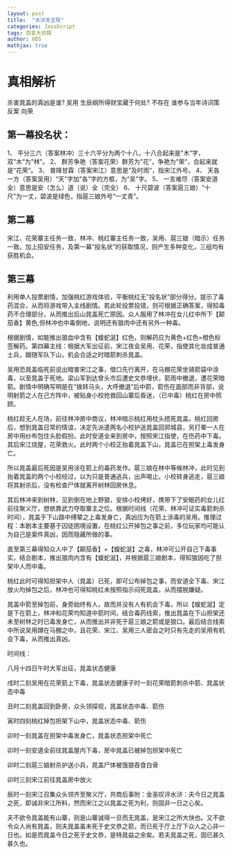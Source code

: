 ```yaml
---
layout: post
title:  "水浒天王殁"
categories: JavaScript
tags: 百变大侦探
author: ODS
mathjax: true
---
```



#  真相解析

杀害晁盖的真凶是谁?
吴用
生辰纲所得财宝藏于何处?
不存在
谁参与当年诗词策反案
向荣

## 第一幕投名状：
1、	平分三六（答案林冲）三十六平分为两个十八，十八合起来是"木”字，双"木”为"林”。
2、	群芳争艳（答案花荣）群芳为"花”，争艳为"荣”，合起来就是“花荣”。
3、	普降甘霖（答案宋江）意思是“及时雨”，指宋江外号。
4、	天各一方（答案吴用）“天"字加"各”字的方框，为“吴”字。
5、	一言难尽（答案安道全）意思是安（怎么）道（说）全（完全）
6、	十尺碧波（答案扈三娘）“十尺”为一丈，碧波是绿色，指扈三娘外号“一丈青”。

## 第二幕

宋江、花荣寨主任务一致，林冲、桃红寨主任务一致，吴用、扈三娘（暗示）任务一致。加上招安任务，及第一幕“投名状”的获取情况，则产生多种变化，三组均有获胜机会。

## 第三幕

利用单人投票剧情，加强桃红游戏体验，平衡桃红无"投名状”部分得分。提示了毒药混合，从而将游戏带入主线剧情。若此轮投票投错，则可根据正确答案，得知毒药不合理部分，从而推出后山晁盖死亡原因。众人服用了林冲在女儿红中所下【颠茄香】黄色,但林冲也中毒倒地，说明还有狼肉中还有另外一种毒。

根据剧情，如能推出狼血中含有【蝮蛇涎】红色，则解药应为黄色+红色=橙色标签解药。第四幕主线：根据大军出征前，宋江夜会吴用、花荣，指使其化妆成普通士兵，跟随军队下山，机会合适之时暗箭刺杀晁盖。

吴用恐晁盖临死前说出暗害宋江之事，借口先行离开，在马棚花荣坐骑箭袋中涂毒，以至晁盖于死地。梁山军到达曾头市后遭史文恭埋伏，箭雨中撤退，遭花荣暗箭。剧情中明确写明是在“拨转马头，大呼撤退”后中箭，箭伤在面部而非背部，说明射箭之人在己方阵中，被贴身小校抢救回山寨后昏迷，（已中毒）桃红在房中照顾。

桃红趁无人在场，前往林冲房中商议，林冲暗示桃红用枕头捂死晁盖。桃红回房后，想到晁盖日常的情谊，决定先派遣两名小校护送晁盖回郛城县，另打晕一人在房中用纱布包住头脸假扮。此时安道全来到房中，按照宋江指使，在伤药中下毒。其后宋江烧屋，花荣救火。此时两个小校正抬着晁盖下山，晁盖已在担架上毒发身亡。

所以晁盖最后死因是吴用涂在箭上的毒药发作。扈三娘在林中等候林冲，此时见到抬着晁盖的两个小校经过，以为只是普通逃兵，出声喝止。小校转身逃走，扈三娘将其射杀后，没有检查尸体就离开树林回房休息。

其后林冲来到树林，见到倒在地上野狼，安排小校烤好，携带下了安眠药的女儿红前往聚义厅，想依靠武力夺取寨主之位。根据时间线（花荣、林冲可证实毒箭刺杀时间），晁盖于下山路中缚辇之上毒发身亡，真凶应为在箭上涂毒的吴用。推理过程：本剧本主要基于囚徒困境设置，在桃红公开掉包之事之前，多位玩家均可能认为自己是案件真凶，因而隐藏所做的事。

直至第三幕得知众人中了【颠茄香】+【蝮蛇涎】之毒，林冲可公开自己下毒事实，结合剧本，推出狼肉内含有【蝮蛇涎】，并根据扈三娘剧本，得知狼因吃了担架中人而中毒。

桃红此时可得知担架中人（晁盖）已死，即可公布掉包之事，而安道全下毒、宋江放火均掉包之后，林冲也可得知桃红未按照指示闷死晁盖，从而摆脱嫌疑。

晁盖中箭至掉包前，身旁始终有人，故而并没有人有机会下毒，所以【蝮蛇涎】定是下在箭上，林冲和花荣均知道中箭时间，结合毒药线索，推出晁盖在下山担架还未至树林之时已毒发身亡，从而推出并非死于扈三娘之箭或是狼口。最后结合线索中所说吴用蹲在马棚之中，且花荣、宋江、吴用三人密会之时只有先走的吴用有机会下毒，从而推出真凶。

时间线：

八月十四日午时大军出征，晁盖状态健康

戌时二刻吴用在花荣箭上下毒，晁盖状态健康子时一刻花荣暗箭刺杀中箭、晁盖状态中毒

丑时二刻晁盖回到卧房，众头领探视，晁盖状态中毒、箭伤


寅时四刻桃红掉包担架下山中，晁盖状态中毒、箭伤

卯时一刻晁盖在担架中毒发身亡，晁盖状态担架中死亡

卯时一刻安道全前往晁盖屋内下毒，房中晁盖已被掉包担架中死亡

卯时二刻扈三娘射杀护送小兵，晁盖尸体被饿狼吞食白骨

卯时三刻宋江前往晁盖房中放火

辰时一刻宋江召集众头领齐至聚义厅，共商后事附：金圣叹评水浒：夫今日之晁盖之死，即诚非宋江所料，然而宋江之以晁盖之死为利，则固非一日之心矣。

夫不欲令晁盖能有山寨，则是山寨诚得一旦而无晁盖，是宋江之所大快也。又不欲令众人尚有晁盖，则夫晁盖虽未死于史文恭之箭，而已死于厅上厅下众人之心非一日也。如是而晁盖今日之死于史文恭，是特晁益之余矣。若夫晁盖之死，固已甚久甚久也。

